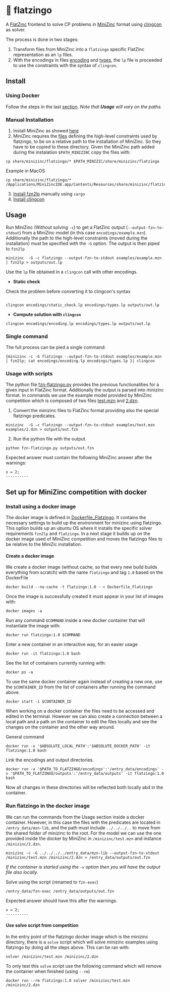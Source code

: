 # :flamingo: flatzingo

A [FlatZinc](https://www.minizinc.org/doc-2.4.3/en/flattening.html) frontend to solve CP problems in [MiniZinc](https://www.minizinc.org) format using [clingcon](https://potassco.org/clingcon/) as solver.

The process is done in two stages:
1. Transform files from MiniZinc into a `flatzingo` specific FlatZinc representation as an `lp` files.
2. With the encodings in files [encoding](encoding.lp) and [types](types.lp), the `lp` file is proceeded to use the constraints with the syntax of `clingcon`.


## Install

### Using Docker

Follow the steps in the last [section](install-using-a-docker-image). *Note that **Usage** will vary on the paths.*

### Manual Installation

1. Install MiniZinc as showed [here](https://www.minizinc.org/doc-2.5.5/en/installation.html)
2. MiniZinc requires the [files](share/minizinc/flatzingo) defining the high-level constraints used by flatzingo, to be on a relative path to the installation of MiniZinc. So they have to be copied to these directory. Given the MiniZinc path added during the instalation `$PATH_MINIZINC` copy the files with: 
```
cp share/minizinc/flatzingo/* $PATH_MINIZIC/share/minizinc/flatzingo
```
Example in MacOS
```
cp share/minizinc/flatzingo/* /Applications/MiniZincIDE.app/Contents/Resources/share/minizinc/flatzingo
```
3. [Install fzn2lp](https://github.com/potassco/fzn2lp) manually using `cargo`
4. [Install clingcon](https://github.com/potassco/clingcon) 

## Usage

Run MiniZinc (Without solving `-c`) to get a FlatZinc output (`--output-fzn-to-stdout`) from a MiniZinc model (in this case `encodings/example.mzn`). Additionally the path to the high-level constraints (moved during the installation) must be specified with the `-G` option.
The output is then piped to `fzn2lp`

```
minizinc  -G -c flatzingo --output-fzn-to-stdout examples/example.mzn | fzn2lp > outputs/out.lp
```

Use the `lp` file obtained in a `clingcon` call with other encodings. 

- **Static check**
  
Check the problem before converting it to clingcon's syntax
```

clingcon encodings/static_check.lp encodings/types.lp outputs/out.lp
```

- **Compute solution with `clingcon`**

```
clingcon encodings/encoding.lp encodings/types.lp outputs/out.lp
```

### Single command

The full process can be pied a single command:
```
{minizinc -c -G flatzingo --output-fzn-to-stdout examples/example.mzn | fzn2lp; cat encodings/encoding.lp encodings/types.lp }| clingcon
```

### Usage with scripts

The python file [fzn-flatzingo.py](fzn-flatzingo.py) provides the previous functionalities for a given input in FlatZinc format. Additionally the output is parsed into minizinc format. In commands we use the example model provided by MiniZinc competition which is composed of two files [test.mzn](examples/test.mzn) and [2.dzn](examples/2.dzn).

1. Convert the minizinc files to FlatZinc format providing also the special flatzingo predicates.
```
minizinc  -G -c flatzingo --output-fzn-to-stdout examples/test.mzn examples/2.dzn > outputs/out.fzn
```
2. Run the python file with the output.
```
python fzn-flatzingo.py outputs/out.fzn
```

Expected answer must contain the following MiniZinc answer after the warnings:
```
x = 2;
----------
```

## Set up for MiniZinc competition with docker

### Install using a docker image

The docker image is defined in [Dockerfile_Flatzingo](Dockerfile_Flatzingo). It contains the necessary settings to build up the environment for minizinc using flatzingo.
This option builds up an ubuntu OS where it installs the specific solver requirements `fzn2lp` and `flatzingo`. In a next stage it builds up on the docker image used of MiniZinc competition and moves the flatzingo files to be relative to the MiniZic installation. 

#### Create a docker image

We create a docker image (without cache, so that every new build builds everything from scratch) with the name `flatzingo` and tag `1.0` based on the DockerFile 

```
docker build --no-cache -t flatzingo:1.0 - < Dockerfile_Flatzingo
```

Once the image is successfully created it must appear in your list of images with:
```
docker images -a
``` 

Run any command `$COMMAND` inside a new docker container that will instantiate the image with:
```
docker run flatzingo:1.0 $COMMAND
```

Enter a new container in an interactive way, for an easier usage
```
docker run -it flatzingo:1.0 bash
```

See the list of containers currently running with:
```
docker ps -a
```

To use the same docker container again instead of creating a new one, use the `$CONTAINER_ID` from the list of containers after running the command above. 

```
docker start -i $CONTAINER_ID
```

When working on a docker container the files need to be accessed and edited in the terminal. However we can also create a connection between a local path and a path on the container to edit the files locally and see the changes on the container and the other way around.

General command
```
docker run -v '$ABSOLUTE_LOCAL_PATH':'$ABSOLUTE_DOCKER_PATH' -it flatzingo:1.0 bash
```

Link the encodings and output directories.
```
docker run -v '$PATH_TO_FLATZINGO/encodings':'/entry_data/encodings' -v '$PATH_TO_FLATZINGO/outputs':'/entry_data/outputs' -it flatzingo:1.0 bash
```

Now all changes in these directories will be reflected both locally abd in the container.

### Run flatzingo in the docker image

We can run the commands from the Usage section inside a docker container. However, in this case the files with the predicates are located in `/entry_data/mzn-lib`, and the path must include `../../../..` to move from the shared folder of minizinc to the root. For the model we can use the one provided inside the docker by MiniZinc in `/minizinc/test.mzn`  and instance `/minizinc/2.dzn`.


```
minizinc -c -G ../../../../entry_data/mzn-lib --output-fzn-to-stdout /minizinc/test.mzn /minizinc/2.dzn > /entry_data/outputs/out.fzn
```

*If the container is started using the `-v` option then you will have the output file also locally.*

Solve using the script (renamed to `fzn-exec`)
```
/entry_data/fzn-exec /entry_data/outputs/out.fzn
```

Expected answer should have this after the warnings.
```
x = 2;
----------
```

#### Use solve script from competition

In the entry point of the flatzingo docker image which is the minizinc directory, there is a `solve` script which will solve minizinc examples using flatzingo by doing all the steps above. This can be ran with:

```
solver /minizinc/test.mzn /minizinc/2.dzn
```

To only test this `solve` script  use the following command which will remove the container when finished (using `--rm`)

```
docker run --rm flatzingo:1.0 solver /minizinc/test.mzn /minizinc/2.dzn
```

